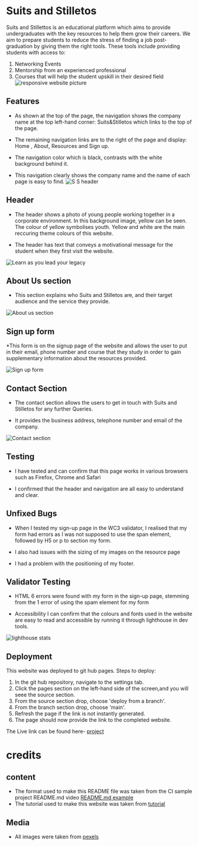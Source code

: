 # Suits and Stilletos 

Suits and Stillettos is an educational platform which aims to provide undergraduates with the key resources to help them grow their careers. We aim to prepare students to reduce the stress of finding a job post-graduation by giving them the right tools. These tools include providing students with access to:

1. Networking Events
2. Mentorship from an experienced professional
3. Courses that will help the student upskill in their desired field 
 ![responsive website picture](https://user-images.githubusercontent.com/110638513/193242978-de96b67b-adb1-4b0b-8aff-e050d4df29d8.jpg)

## Features

* As shown at the top of the page, the navigation shows the company name at the top left-hand corner: Suits&Stilletos which links to the top of the page.

* The remaining navigation links are to the right of the page and display: Home , About, Resources and Sign up.

* The navigation color which is black, contrasts with the white background behind it.

* This navigation clearly shows the company name and the name of each page is easy to find.
![S S header](https://user-images.githubusercontent.com/110638513/193243566-8e6adfbf-b801-4ddd-a3d2-05e857351a84.jpg)

 ## Header 
 
 * The header shows a photo of young people working together in a corporate environment. In this background image, yellow can be seen. The colour of yellow symbolises youth. Yellow and white are the main reccuring theme colours of this website.

 * The header has text that conveys a motivational message for the student when they first visit the website.

 ![Learn as you lead your legacy ](https://user-images.githubusercontent.com/110638513/193243910-1677e7b0-10f4-4fd7-9dfd-1bb4aa3ee8b7.jpg)


 ## About Us section

 * This section explains who Suits and Stilletos are, and their target audience and the service they provide.

![About us section](https://user-images.githubusercontent.com/110638513/193244074-d41231c4-b179-4cbb-bdc1-d88d6ddd3f36.jpg)
 ## Sign up form

 *This form is on the signup page of the website and allows the user to put in their email, phone number and course that they study in order to gain supplementary information about the resources provided.

![Sign up form](https://user-images.githubusercontent.com/110638513/193244301-4985504b-a01d-45a5-8ccd-4c91d0d54e73.jpg)

 ## Contact Section

* The contact section allows the users to get in touch with Suits and Stilletos for any further Queries.

* It provides the business address, telephone number and email of the company.

![Contact section](https://user-images.githubusercontent.com/110638513/193244440-13b38927-b973-4ca5-9f34-c22e17ca874a.jpg)

## Testing

* I have tested and can confirm that this page works in various browsers such as Firefox, Chrome and Safari

* I confirmed that the header and navigation are all easy to understand and clear.


## Unfixed Bugs
* When I tested my sign-up page in the WC3 validator, I realised that my form had errors as I was not supposed to use the span element, followed by H5 or p to section my form.

* I also had issues with the sizing of my images on the resource page

* I had a problem with the positioning of my footer.

## Validator Testing

* HTML 
 6 errors were found with my form in the sign-up page, stemming from the 1 error of using the spam element for my form

* Accessibility
 I can confirm that the colours and fonts used in the website are easy to read and accessible by running it through lighthouse in dev tools.
 
 ![lighthouse stats](https://user-images.githubusercontent.com/110638513/193245540-685b7d42-41fc-4ffe-af19-8e2e1d106065.jpg)

## Deployment
This website was deployed to git hub pages.
Steps to deploy:

1. In the git hub repository, navigate to the settings tab.
2. Click the pages section on the left-hand side of the screen,and you will seee the source section.
3. From the source section drop, choose 'deploy from a branch'.
4. From the branch section drop, choose 'main'.
5. Refresh the page if the link is not instantly generated.
6. The page should now provide the link to the completed website.


The Live link can be found here- [project](https://damidaramola.github.io/Suits-and-Stilletos/)

# credits 

## content 

* The format used to make this README file was taken from the CI sample project README.md video [README.md example](https://learn.codeinstitute.net/courses/course-v1:CodeInstitute+CSSE_PAGPPF+2021_Q2/courseware/66cf361c769a41d496f5001fae6f9be7/3b5cd5dc8313462aa5975a3c9b9a1a3c/)
* The tutorial used to make this website was taken from [tutorial](https://www.youtube.com/watch?v=oYRda7UtuhA&t=25s)

## Media 
* All images were taken from [pexels](https://www.pexels.com/)





